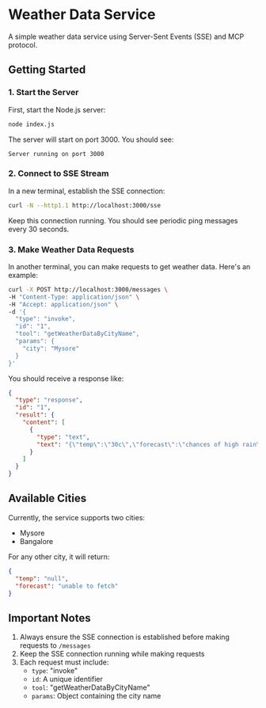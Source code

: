 # Weather Data Service

A simple weather data service using Server-Sent Events (SSE) and MCP protocol.

## Getting Started

### 1. Start the Server

First, start the Node.js server:

```bash
node index.js
```

The server will start on port 3000. You should see:
```
Server running on port 3000
```

### 2. Connect to SSE Stream

In a new terminal, establish the SSE connection:

```bash
curl -N --http1.1 http://localhost:3000/sse
```

Keep this connection running. You should see periodic ping messages every 30 seconds.

### 3. Make Weather Data Requests

In another terminal, you can make requests to get weather data. Here's an example:

```bash
curl -X POST http://localhost:3000/messages \
-H "Content-Type: application/json" \
-H "Accept: application/json" \
-d '{
  "type": "invoke",
  "id": "1",
  "tool": "getWeatherDataByCityName",
  "params": {
    "city": "Mysore"
  }
}'
```

You should receive a response like:
```json
{
  "type": "response",
  "id": "1",
  "result": {
    "content": [
      {
        "type": "text",
        "text": "{\"temp\":\"30c\",\"forecast\":\"chances of high rain\"}"
      }
    ]
  }
}
```

## Available Cities

Currently, the service supports two cities:
- Mysore
- Bangalore

For any other city, it will return:
```json
{
  "temp": "null",
  "forecast": "unable to fetch"
}
```

## Important Notes

1. Always ensure the SSE connection is established before making requests to `/messages`
2. Keep the SSE connection running while making requests
3. Each request must include:
   - `type`: "invoke"
   - `id`: A unique identifier
   - `tool`: "getWeatherDataByCityName"
   - `params`: Object containing the city name
